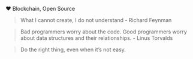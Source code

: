 :heart: Blockchain, Open Source
> What I cannot create, I do not understand - Richard Feynman

> Bad programmers worry about the code. Good programmers worry about data structures and their relationships. - Linus Torvalds

> Do the right thing, even when it’s not easy.
